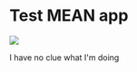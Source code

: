 # Test MEAN app

![](http://ak-hdl.buzzfed.com/static/2014-10/26/6/enhanced/webdr08/enhanced-14836-1414320930-8.jpg)

I have no clue what I'm doing
